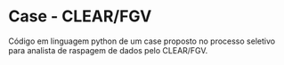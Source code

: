 # Case - CLEAR/FGV

Código em linguagem python de um case proposto no processo seletivo para analista de raspagem de dados pelo CLEAR/FGV.
